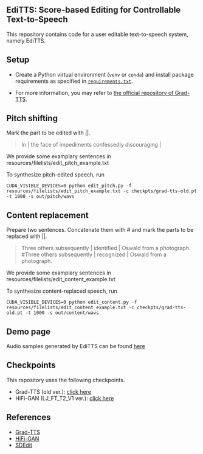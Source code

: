 ## EdiTTS: Score-based Editing for Controllable Text-to-Speech

This repository contains code for a user editable text-to-speech system, namely EdiTTS.

## Setup

- Create a Python virtual environment (`venv` or `conda`) and install package requirements as specified in [`requirements.txt`](requirements.txt).

- For more information, you may refer to [the official repository of Grad-TTS](https://github.com/huawei-noah/Speech-Backbones/tree/main/Grad-TTS).

## Pitch shifting

Mark the part to be edited with ||.

> In | the face of impediments confessedly discouraging |

We provide some examplary sentences in resources/filelists/edit_pitch_example.txt

To synthesize pitch-edited speech, run

```shell
CUDA_VISIBLE_DEVICES=0 python edit_pitch.py -f resources/filelists/edit_pitch_example.txt -c checkpts/grad-tts-old.pt -t 1000 -s out/pitch/wavs
```

## Content replacement

Prepare two sentences. Concatenate them with # and mark the parts to be replaced with ||.

> Three others subsequently | identified | Oswald from a photograph. #Three others subsequently | recognized | Oswald from a photograph.

We provide some examplary sentences in resources/filelists/edit_content_example.txt

To synthesize content-replaced speech, run

```shell
CUDA_VISIBLE_DEVICES=0 python edit_content.py -f resources/filelists/edit_content_example.txt -c checkpts/grad-tts-old.pt -t 1000 -s out/content/wavs
```

## Demo page

Audio samples generated by EdiTTS can be found [here](https://editts.github.io/)

## Checkpoints
This repository uses the following checkpoints.

- Grad-TTS (old ver.): [click here](https://drive.google.com/drive/folders/1grsfccJbmEuSBGQExQKr3cVxNV0xEOZ7)
- HiFi-GAN (LJ_FT_T2_V1 ver.): [click here](https://drive.google.com/drive/folders/1-eEYTB5Av9jNql0WGBlRoi-WH2J7bp5Y)

## References
- [Grad-TTS](https://github.com/huawei-noah/Speech-Backbones/tree/main/Grad-TTS)
- [HiFi-GAN](https://github.com/jik876/hifi-gan)
- [SDEdit](https://github.com/ermongroup/SDEdit)
